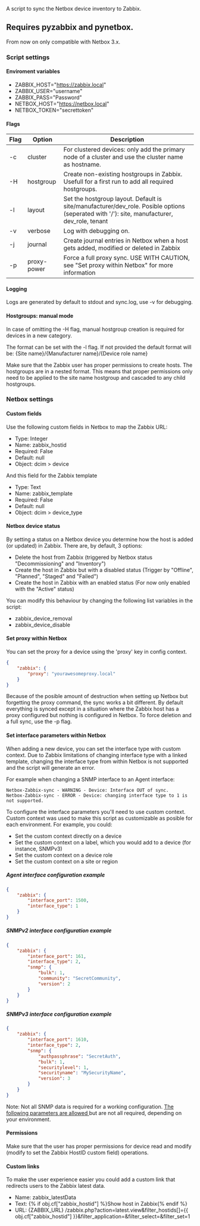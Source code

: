 A script to sync the Netbox device inventory to Zabbix.

## Requires pyzabbix and pynetbox.
From now on only compatible with Netbox 3.x.

### Script settings
#### Enviroment variables

* ZABBIX_HOST="https://zabbix.local"
* ZABBIX_USER="username"
* ZABBIX_PASS="Password"
* NETBOX_HOST="https://netbox.local"
* NETBOX_TOKEN="secrettoken"

#### Flags
|  Flag | Option  |  Description |
| ------------ | ------------ | ------------ |
|  -c | cluster | For clustered devices: only add the primary node of a cluster and use the cluster name as hostname. |
|  -H | hostgroup | Create non-existing hostgroups in Zabbix. Usefull for a first run to add all required hostgroups. |
|  -l | layout | Set the hostgroup layout. Default is site/manufacturer/dev_role. Posible options (seperated with '/'): site, manufacturer, dev_role, tenant |
|  -v | verbose | Log with debugging on. |
|  -j | journal | Create journal entries in Netbox when a host gets added, modified or deleted in Zabbix |
|  -p | proxy-power | Force a full proxy sync. USE WITH CAUTION, see "Set proxy within Netbox" for more information |

#### Logging
Logs are generated by default to stdout and sync.log, use -v for debugging.

#### Hostgroups: manual mode

In case of omitting the -H flag, manual hostgroup creation is required for devices in a new category.

The format can be set with the -l flag. If not provided the default format will be:
{Site name}/{Manufacturer name}/{Device role name}

Make sure that the Zabbix user has proper permissions to create hosts.
The hostgroups are in a nested format. This means that proper permissions only need to be applied to the site name hostgroup and cascaded to any child hostgroups.

### Netbox settings
#### Custom fields
Use the following custom fields in Netbox to map the Zabbix URL:
* Type: Integer
* Name: zabbix_hostid
* Required: False
* Default: null
* Object: dcim > device

And this field for the Zabbix template

* Type: Text
* Name: zabbix_template
* Required: False
* Default: null
* Object: dcim > device_type

#### Netbox device status
By setting a status on a Netbox device you determine how the host is added (or updated) in Zabbix. There are, by default, 3 options:
* Delete the host from Zabbix (triggered by Netbox status "Decommissioning" and "Inventory")
* Create the host in Zabbix but with a disabled status (Trigger by "Offline", "Planned", "Staged" and "Failed")
* Create the host in Zabbix with an enabled status (For now only enabled with the "Active" status)

You can modify this behaviour by changing the following list variables in the script:
 - zabbix_device_removal
 - zabbix_device_disable

#### Set proxy within Netbox
You can set the proxy for a device using the 'proxy' key in config context.
```json
{
    "zabbix": {
        "proxy": "yourawesomeproxy.local"
    }
}
```
Because of the posible amount of destruction when setting up Netbox but forgetting the proxy command, the sync works a bit different. By default everything is synced except in a situation where the Zabbix host has a proxy configured but nothing is configured in Netbox. To force deletion and a full sync, use the -p flag.

#### Set interface parameters within Netbox
When adding a new device, you can set the interface type with custom context.
Due to Zabbix limitations of changing interface type with a linked template, changing the interface type from within Netbox is not supported and the script will generate an error.

For example when changing a SNMP interface to an Agent interface:
```
Netbox-Zabbix-sync - WARNING - Device: Interface OUT of sync.
Netbox-Zabbix-sync - ERROR - Device: changing interface type to 1 is not supported.
```

To configure the interface parameters you'll need to use custom context. Custom context was used to make this script as customizable as posible for each environment. For example, you could:
 * Set the custom context directly on a device
 * Set the custom context on a label, which you would add to a device (for instance, SNMPv3)
 * Set the custom context on a device role
 * Set the custom context on a site or region

##### Agent interface configuration example
```json
{
    "zabbix": {
        "interface_port": 1500,
        "interface_type": 1
    }
}
```
##### SNMPv2 interface configuration example
```json
{
    "zabbix": {
        "interface_port": 161,
        "interface_type": 2,
        "snmp": {
            "bulk": 1,
            "community": "SecretCommunity",
            "version": 2
        }
    }
}
```
##### SNMPv3 interface configuration example
```json
{
    "zabbix": {
        "interface_port": 1610,
        "interface_type": 2,
        "snmp": {
            "authpassphrase": "SecretAuth",
            "bulk": 1,
            "securitylevel": 1,
            "securityname": "MySecurityName",
            "version": 3
        }
    }
}
```
Note: Not all SNMP data is required for a working configuration. [The following parameters are allowed ](https://www.zabbix.com/documentation/current/manual/api/reference/hostinterface/object#details_tag "The following parameters are allowed ")but are not all required, depending on your environment.

#### Permissions
Make sure that the user has proper permissions for device read and modify (modify to set the Zabbix HostID custom field) operations.

#### Custom links
To make the user experience easier you could add a custom link that redirects users to the Zabbix latest data.

* Name: zabbix_latestData
* Text: {% if obj.cf["zabbix_hostid"] %}Show host in Zabbix{% endif %}
* URL: {ZABBIX_URL} /zabbix.php?action=latest.view&filter_hostids[]={{ obj.cf["zabbix_hostid"] }}&filter_application=&filter_select=&filter_set=1
